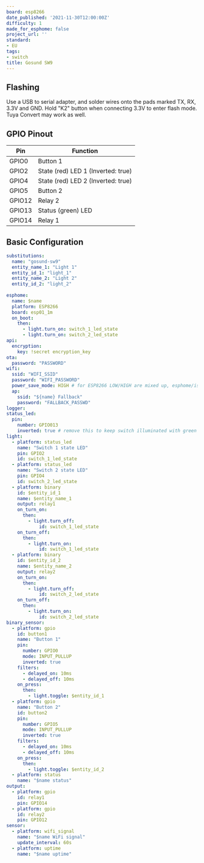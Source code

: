 ```yaml
---
board: esp8266
date_published: '2021-11-30T12:00:00Z'
difficulty: 1
made_for_esphome: false
project_url: ''
standard:
- EU
tags:
- switch
title: Gosund SW9
---
```


## Flashing

Use a USB to serial adapter, and solder wires onto the pads marked TX, RX, 3.3V and GND. Hold "K2" button when connecting 3.3V to enter flash mode. Tuya Convert may work as well.

## GPIO Pinout

| Pin    | Function                               |  
| ------ | -------------------------------------- |
| GPIO0  | Button 1                               |
| GPIO2  | State (red) LED 1 (Inverted: true)     |
| GPIO4  | State (red) LED 2 (Inverted: true)     |
| GPIO5  | Button 2                               |
| GPIO12 | Relay 2                                |
| GPIO13 | Status (green) LED                     |
| GPIO14 | Relay 1                                |

## Basic Configuration

```yaml
substitutions:
  name: "gosund-sw9"
  entity_name_1: "Light 1"
  entity_id_1: "light_1"
  entity_name_2: "Light 2"
  entity_id_2: "light_2"
  
esphome:
  name: $name
  platform: ESP8266
  board: esp01_1m
  on_boot:
    then:
      - light.turn_on: switch_1_led_state
      - light.turn_on: switch_2_led_state
api:
  encryption:
    key: !secret encryption_key
ota:
  password: "PASSWORD"
wifi:
  ssid: "WIFI_SSID"
  password: "WIFI_PASSWORD"
  power_save_mode: HIGH # for ESP8266 LOW/HIGH are mixed up, esphome/issues/issues/1532
  ap:
    ssid: "${name} Fallback"
    password: "FALLBACK_PASSWD"
logger:
status_led:
  pin:
    number: GPIO013
    inverted: true # remove this to keep switch illuminated with green LEDs
light:
  - platform: status_led
    name: "Switch 1 state LED"
    pin: GPIO2
    id: switch_1_led_state
  - platform: status_led
    name: "Switch 2 state LED"
    pin: GPIO4
    id: switch_2_led_state
  - platform: binary
    id: $entity_id_1
    name: $entity_name_1
    output: relay1
    on_turn_on:
      then:
        - light.turn_off:
            id: switch_1_led_state
    on_turn_off:
      then:
        - light.turn_on:
            id: switch_1_led_state
  - platform: binary
    id: $entity_id_2
    name: $entity_name_2
    output: relay2
    on_turn_on:
      then:
        - light.turn_off:
            id: switch_2_led_state
    on_turn_off:
      then:
        - light.turn_on:
            id: switch_2_led_state
binary_sensor:
  - platform: gpio
    id: button1
    name: "Button 1"
    pin:
      number: GPIO0
      mode: INPUT_PULLUP
      inverted: true
    filters:
      - delayed_on: 10ms
      - delayed_off: 10ms
    on_press:
      then:
        - light.toggle: $entity_id_1
  - platform: gpio
    name: "Button 2"
    id: button2
    pin:
      number: GPIO5
      mode: INPUT_PULLUP
      inverted: true
    filters:
      - delayed_on: 10ms
      - delayed_off: 10ms
    on_press:
      then:
        - light.toggle: $entity_id_2
  - platform: status
    name: "$name status"
output:
  - platform: gpio
    id: relay1
    pin: GPIO14
  - platform: gpio
    id: relay2
    pin: GPIO12
sensor:
  - platform: wifi_signal
    name: "$name WiFi signal"
    update_interval: 60s
  - platform: uptime
    name: "$name uptime"
```